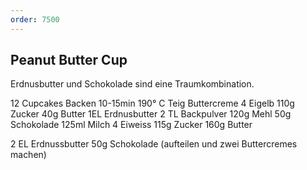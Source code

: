 ```yaml
---
order: 7500
---
```

## Peanut Butter Cup
Erdnusbutter und Schokolade sind eine Traumkombination.

12 Cupcakes Backen 10-15min 190° C
Teig	Buttercreme
4 Eigelb
110g Zucker
40g Butter
1EL Erdnusbutter
2 TL Backpulver
120g Mehl
50g Schokolade
125ml Milch	4 Eiweiss
115g Zucker
160g Butter

2 EL Erdnussbutter
50g Schokolade
(aufteilen und zwei Buttercremes machen)
